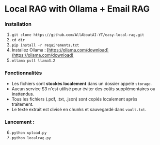 # Local RAG with Ollama + Email RAG

### Installation

1. `git clone https://github.com/AllAboutAI-YT/easy-local-rag.git`
2. `cd dir`
3. `pip install -r requirements.txt`
4. Installez Ollama : [https://ollama.com/download](https://ollama.com/download)
5. `ollama pull llama3.2`

### Fonctionnalités
- Les fichiers sont **stockés localement** dans un dossier appelé `storage`.
- Aucun service S3 n'est utilisé pour éviter des coûts supplémentaires ou inattendus.
- Tous les fichiers (.pdf, .txt, .json) sont copiés localement après traitement.
- Le texte extrait est divisé en chunks et sauvegardé dans `vault.txt`.

### Lancement : 

6. `python upload.py`
7. `python localrag.py`
